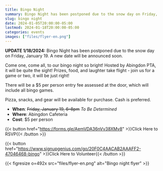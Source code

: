 ```yaml
--- 
title: Bingo Night
summary: Bingo Night has been postponed due to the snow day on Friday, January 19. A new date will be announced soon.
slug: bingo night
date: 2024-01-05T20:00:00-05:00
lastmod: 2024-01-18T20:00:00-05:00
categories: events
images: ["files/flyer-en.png"]
---
```


**UPDATE 1/18/2024:** Bingo Night has been postponed due to the snow day on Friday, January 19. A new date will be announced soon.

Come one, come all, to our bingo night so bright! Hosted by Abingdon PTA, it will be quite the sight! Prizes, food, and laughter take flight - join us for a game or two, it will be just right!

There will be a $5 per person entry fee assessed at the door, which will include all bingo games.

Pizza, snacks, and gear will be available for purchase. Cash is preferred.

- **When**: ~~Friday, January 19, 6–8pm~~ *To Be Determined*
- **Where**: Abingdon Cafeteria
- **Cost**: $5 per person

{{< button href="https://forms.gle/AemVDA36nVv38XMv8" >}}Click Here to RSVP{{< /button >}}<br>

{{< button href="https://www.signupgenius.com/go/20F0C4AACAB2AAAFF2-47046468-bingo" >}}Click Here to Volunteer{{< /button >}}

{{< figresize o=492x src="files/flyer-en.png" alt="Bingo night flyer" >}}
